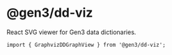 # @gen3/dd-viz

React SVG viewer for Gen3 data dictionaries.

```tsx
import { GraphvizDDGraphView } from '@gen3/dd-viz';
```
